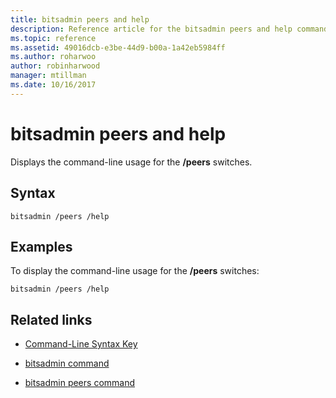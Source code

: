 ```yaml
---
title: bitsadmin peers and help
description: Reference article for the bitsadmin peers and help command, which displays the command-line usage for the /peers switches.
ms.topic: reference
ms.assetid: 49016dcb-e3be-44d9-b00a-1a42eb5984ff
ms.author: roharwoo
author: robinharwood
manager: mtillman
ms.date: 10/16/2017
---
```


# bitsadmin peers and help

Displays the command-line usage for the **/peers** switches.

## Syntax

```
bitsadmin /peers /help
```

## Examples

To display the command-line usage for the **/peers** switches:

```
bitsadmin /peers /help
```

## Related links

- [Command-Line Syntax Key](command-line-syntax-key.md)

- [bitsadmin command](bitsadmin.md)

- [bitsadmin peers command](bitsadmin-peers.md)
